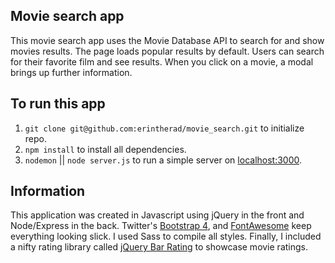 ## Movie search app

This movie search app uses the Movie Database API to search for and show movies results. The page loads popular results by default. Users can search for their favorite film and see results. When you click on a movie, a modal brings up further information.

## To run this app

1. `git clone git@github.com:erintherad/movie_search.git` to initialize repo.
2. `npm install` to install all dependencies.
3. `nodemon` || `node server.js` to run a simple server on [localhost:3000](localhost:3000).

## Information

This application was created in Javascript using jQuery in the front and Node/Express in the back. Twitter's [Bootstrap 4](https://v4-alpha.getbootstrap.com/), and [FontAwesome](http://fontawesome.io/) keep everything looking slick. I used Sass to compile all styles. Finally, I included a nifty rating library called [jQuery Bar Rating](http://antenna.io/demo/jquery-bar-rating/examples/) to showcase movie ratings.
